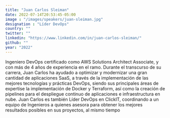 ```yaml
---
title: "Juan Carlos Sleiman"
date: 2022-07-14T20:53:45-05:00
image : "/images/speakers/juan-sleiman.jpg"
designation : "Líder DevOps"
country: ""
twitter: ""
linkedin: "https://www.linkedin.com/in/juan-carlos-sleiman/"
github: ""
year: "2022"
---
```


Ingeniero DevOps certificado como AWS Solutions Architect Associate, y con más de 4
años de experiencia en el ramo. Durante el transcurso de su carrera, Juan Carlos ha
ayudado a optimizar y modernizar una gran cantidad de aplicaciones SaaS, a través de la
implementación de las mejores tecnologías y prácticas DevOps, siendo sus principales
áreas de expertise la implementación de Docker y Terraform, así como la creación de
pipelines para el despliegue continuo de aplicaciones e infraestructura en nube. Juan Carlos es también Líder DevOps en ClickIT, coordinando a un equipo de Ingenieros a quienes
asesora para obtener los mejores resultados posibles en sus proyectos, al mismo tiempo